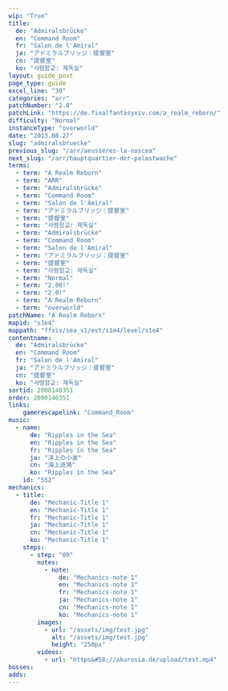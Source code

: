 ```yaml
---
wip: "True"
title:
  de: "Admiralsbrücke"
  en: "Command Room"
  fr: "Salon de l'Amiral"
  ja: "アドミラルブリッジ：提督室"
  cn: "提督室"
  ko: "사령함교: 제독실"
layout: guide_post
page_type: guide
excel_line: "30"
categories: "arr"
patchNumber: "2.0"
patchLink: "https://de.finalfantasyxiv.com/a_realm_reborn/"
difficulty: "Normal"
instanceType: "overworld"
date: "2013.08.27"
slug: "admiralsbruecke"
previous_slug: "/arr/aeusseres-la-noscea"
next_slug: "/arr/hauptquartier-der-palastwache"
terms:
  - term: "A Realm Reborn"
  - term: "ARR"
  - term: "Admiralsbrücke"
  - term: "Command Room"
  - term: "Salon de l'Amiral"
  - term: "アドミラルブリッジ：提督室"
  - term: "提督室"
  - term: "사령함교: 제독실"
  - term: "Admiralsbrücke"
  - term: "Command Room"
  - term: "Salon de l'Amiral"
  - term: "アドミラルブリッジ：提督室"
  - term: "提督室"
  - term: "사령함교: 제독실"
  - term: "Normal"
  - term: "2.00!"
  - term: "2.0!"
  - term: "A Realm Reborn"
  - term: "overworld"
patchName: "A Realm Reborn"
mapid: "s1e4"
mappath: "ffxiv/sea_s1/evt/s1e4/level/s1e4"
contentname:
  de: "Admiralsbrücke"
  en: "Command Room"
  fr: "Salon de l'Amiral"
  ja: "アドミラルブリッジ：提督室"
  cn: "提督室"
  ko: "사령함교: 제독실"
sortid: 2000140351
order: 2000140351
links:
    gamerescapelink: "Command_Room"
music:
  - name:
      de: "Ripples in the Sea"
      en: "Ripples in the Sea"
      fr: "Ripples in the Sea"
      ja: "洋上の小波"
      cn: "海上涟漪"
      ko: "Ripples in the Sea"
    id: "552"
mechanics:
  - title:
      de: "Mechanic-Title 1"
      en: "Mechanic-Title 1"
      fr: "Mechanic-Title 1"
      ja: "Mechanic-Title 1"
      cn: "Mechanic-Title 1"
      ko: "Mechanic-Title 1"
    steps:
      - step: "09"
        notes:
          - note:
              de: "Mechanics-note 1"
              en: "Mechanics-note 1"
              fr: "Mechanics-note 1"
              ja: "Mechanics-note 1"
              cn: "Mechanics-note 1"
              ko: "Mechanics-note 1"
        images:
          - url: "/assets/img/test.jpg"
            alt: "/assets/img/test.jpg"
            height: "250px"
        videos:
          - url: "https&#58;//akurosia.de/upload/test.mp4"
bosses:
adds:
---
```

